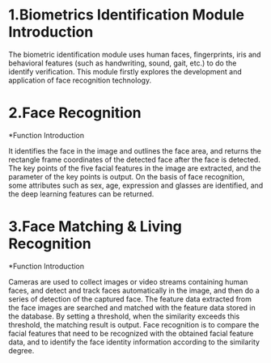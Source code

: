 # 1.Biometrics Identification Module Introduction

  The biometric identification module uses human faces, fingerprints, iris and behavioral features (such as handwriting, sound, gait, etc.) to  do the identify verification. This module firstly explores the development and application of face recognition technology.

# 2.Face Recognition 

*Function Introduction

  It identifies the face in the image and outlines the face area, and returns the rectangle frame coordinates of the detected face after the face is detected. The key points of the five facial features in the image are extracted, and the parameter of the key points is output. On the basis of face recognition, some attributes such as sex, age, expression and glasses are identified, and the deep learning features can be returned.

# 3.Face Matching & Living Recognition

*Function Introduction

  Cameras are used to collect images or video streams containing human faces, and detect and track faces automatically in the image, and then do a series of detection of the captured face. The feature data extracted from the face images are searched and matched with the feature data stored in the database. By setting a threshold, when the similarity exceeds this threshold, the matching result is output. Face recognition is to compare the facial features that need to be recognized with the obtained facial feature data, and to identify the face identity information according to the similarity degree.
